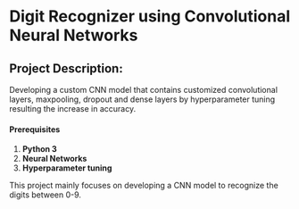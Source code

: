 # Digit Recognizer using Convolutional Neural Networks

## Project Description:
Developing a custom CNN model that contains customized convolutional layers, maxpooling, dropout and dense layers by hyperparameter tuning resulting the increase in accuracy.

#### Prerequisites
1. **Python 3**
2. **Neural Networks** 
3. **Hyperparameter tuning**

 This project mainly focuses on developing a CNN model to recognize the digits between 0-9.
